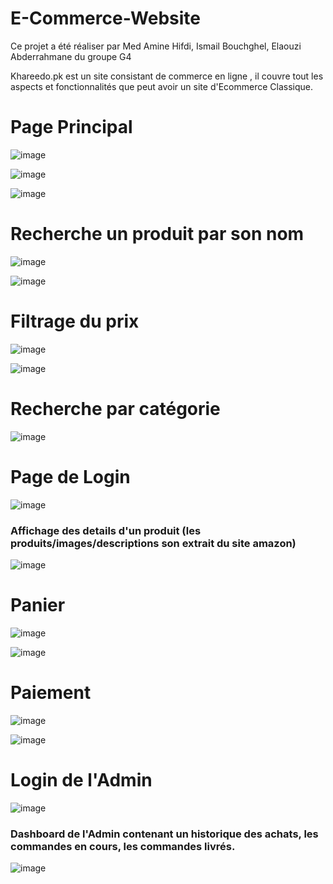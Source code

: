 # E-Commerce-Website

Ce projet a été réaliser par Med Amine Hifdi, Ismail Bouchghel, Elaouzi Abderrahmane du groupe G4

Khareedo.pk est un site consistant de commerce en ligne , il couvre tout les aspects et fonctionnalités que peut avoir un site d'Ecommerce Classique. 

# Page Principal

![image](https://user-images.githubusercontent.com/101675260/220187204-35ce2f4c-eae9-44f3-b75e-3c853f5fe50f.png)

![image](https://user-images.githubusercontent.com/101675260/220187615-ea9cefed-ef93-4cc1-9d3f-81795ebedab6.png)

![image](https://user-images.githubusercontent.com/101675260/220188718-1ec85109-0a64-4264-8536-3fa5958d08bb.png)

# Recherche un produit par son nom

![image](https://user-images.githubusercontent.com/101675260/220188873-2d973df3-1e9b-4ab7-af5e-fb8cd547f944.png)

![image](https://user-images.githubusercontent.com/101675260/220188906-f4eb5ecc-ba36-4106-9e2c-2962282b54a8.png)

# Filtrage du prix 

![image](https://user-images.githubusercontent.com/101675260/220188986-a8028d21-a066-4118-bac7-3d6ea28fdae0.png)

![image](https://user-images.githubusercontent.com/101675260/220189125-a52f9bfb-7fc5-41a4-b1de-1356d1c13c45.png)


# Recherche par catégorie

![image](https://user-images.githubusercontent.com/101675260/220189288-e74626bb-eaec-4bbb-9b6e-9110256c409c.png)

# Page de Login 

![image](https://user-images.githubusercontent.com/101675260/220189473-28dd7eb7-a06e-4fb2-8236-ea14920f3326.png)

### Affichage des details d'un produit (les produits/images/descriptions son extrait du site amazon)

![image](https://user-images.githubusercontent.com/101675260/220189741-9c984bb0-b030-4e1d-ad01-8e72ee0be85e.png)

# Panier

![image](https://user-images.githubusercontent.com/101675260/220189893-3178e4b6-b390-4e81-96eb-8642f8bcc5a6.png)

![image](https://user-images.githubusercontent.com/101675260/220189924-f1baf637-2f74-421b-be33-57044ab9ad01.png)

# Paiement 

![image](https://user-images.githubusercontent.com/101675260/220190063-c2c16c41-d39d-46dc-9fdd-b7235c2760d8.png)

![image](https://user-images.githubusercontent.com/101675260/220190130-19685897-f7f3-48cb-9692-5052811ac76a.png)

# Login de l'Admin

![image](https://user-images.githubusercontent.com/101675260/220190205-c15c9336-24cf-4a13-ba5d-484e9796282a.png)

### Dashboard de l'Admin contenant un historique des achats, les commandes en cours, les commandes livrés.

![image](https://user-images.githubusercontent.com/101675260/220191041-145c367f-d2fc-4050-bb65-2115a92303cd.png)

